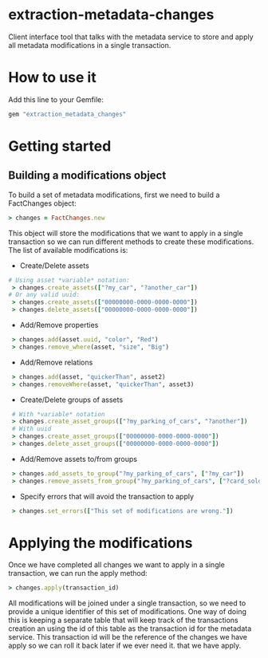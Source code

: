 # extraction-metadata-changes
Client interface tool that talks with the metadata service to store and apply all
metadata modifications in a single transaction.

# How to use it

Add this line to your Gemfile:

```ruby
gem "extraction_metadata_changes"
```

# Getting started

## Building a modifications object

To build a set of metadata modifications, first we need to build a FactChanges object:

```ruby
> changes = FactChanges.new
```

This object will store the modifications that we want to apply in a single transaction so
we can run different methods to create these modifications. The list of available
modifications is:

 * Create/Delete assets

```ruby
# Using asset *variable* notation:
 > changes.create_assets(["?my_car", "?another_car"])
# Or any valid uuid:
 > changes.create_assets(["00000000-0000-0000-0000"])
 > changes.delete_assets(["00000000-0000-0000-0000"])
```

 * Add/Remove properties

```ruby
 > changes.add(asset.uuid, "color", "Red")
 > changes.remove_where(asset, "size", "Big")
```

 * Add/Remove relations

``` ruby
 > changes.add(asset, "quickerThan", asset2)
 > changes.removeWhere(asset, "quickerThan", asset3)
 ```

 * Create/Delete groups of assets

```ruby
 # With *variable* notation
 > changes.create_asset_groups(["?my_parking_of_cars", "?another"])
 # With uuid
 > changes.create_asset_groups(["00000000-0000-0000-0000"])
 > changes.delete_asset_groups(["00000000-0000-0000-0000"])
```

 * Add/Remove assets to/from groups

```ruby
 > changes.add_assets_to_group("?my_parking_of_cars", ["?my_car"])
 > changes.remove_assets_from_group("?my_parking_of_cars", ["?card_sold"])
```

 * Specify errors that will avoid the transaction to apply

```ruby
 > changes.set_errors(["This set of modifications are wrong."])
```

# Applying the modifications

Once we have completed all changes we want to apply in a single transaction, we can run
the apply method:

```ruby
> changes.apply(transaction_id)
```

All modifications will be joined under a single transaction, so we need to provide a unique
identifier of this set of modifications. One way of doing this is keeping a separate table that will keep track of the transactions creation an using the id of this table as the transaction id for the metadata service. This transaction id will be the reference of the changes we have apply so we can roll it back later if we ever need it.
that we have apply.
